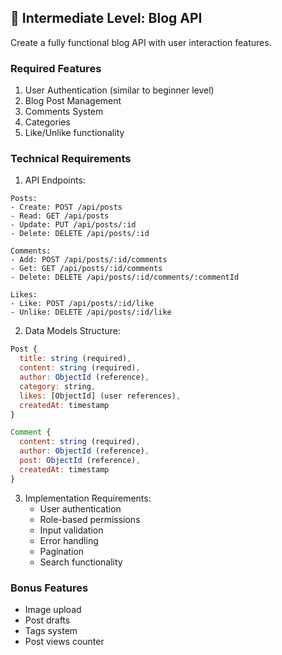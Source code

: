## 🚀 Intermediate Level: Blog API

Create a fully functional blog API with user interaction features.

### Required Features

1. User Authentication (similar to beginner level)
2. Blog Post Management
3. Comments System
4. Categories
5. Like/Unlike functionality

### Technical Requirements

1. API Endpoints:

```
Posts:
- Create: POST /api/posts
- Read: GET /api/posts
- Update: PUT /api/posts/:id
- Delete: DELETE /api/posts/:id

Comments:
- Add: POST /api/posts/:id/comments
- Get: GET /api/posts/:id/comments
- Delete: DELETE /api/posts/:id/comments/:commentId

Likes:
- Like: POST /api/posts/:id/like
- Unlike: DELETE /api/posts/:id/like
```

2. Data Models Structure:

```javascript
Post {
  title: string (required),
  content: string (required),
  author: ObjectId (reference),
  category: string,
  likes: [ObjectId] (user references),
  createdAt: timestamp
}

Comment {
  content: string (required),
  author: ObjectId (reference),
  post: ObjectId (reference),
  createdAt: timestamp
}
```

3. Implementation Requirements:
   - User authentication
   - Role-based permissions
   - Input validation
   - Error handling
   - Pagination
   - Search functionality

### Bonus Features

- Image upload
- Post drafts
- Tags system
- Post views counter

